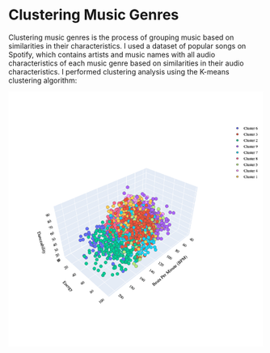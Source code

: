 # Clustering Music Genres

Clustering music genres is the process of grouping music based on similarities in their characteristics. I used a dataset of popular songs on Spotify, which contains artists and music names with all audio characteristics of each music genre based on similarities in their audio characteristics. I performed clustering analysis using the K-means clustering algorithm:

<img src="Files/clusterplot.png">
